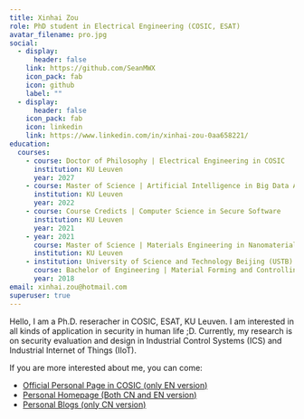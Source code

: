 ```yaml
---
title: Xinhai Zou
role: PhD student in Electrical Engineering (COSIC, ESAT)
avatar_filename: pro.jpg
social:
  - display:
      header: false
    link: https://github.com/SeanMWX
    icon_pack: fab
    icon: github
    label: ""
  - display:
      header: false
    icon_pack: fab
    icon: linkedin
    link: https://www.linkedin.com/in/xinhai-zou-0aa658221/
education:
  courses:
    - course: Doctor of Philosophy | Electrical Engineering in COSIC
      institution: KU Leuven
      year: 2027
    - course: Master of Science | Artificial Intelligence in Big Data Analysis
      institution: KU Leuven
      year: 2022
    - course: Course Credicts | Computer Science in Secure Software
      institution: KU Leuven
      year: 2021
    - year: 2021
      course: Master of Science | Materials Engineering in Nanomaterials
      institution: KU Leuven
    - institution: University of Science and Technology Beijing (USTB)
      course: Bachelor of Engineering | Material Forming and Controlling
      year: 2018
email: xinhai.zou@hotmail.com
superuser: true
---
```

Hello, I am a Ph.D. reseracher in COSIC, ESAT, KU Leuven. I am interested in all kinds of application in security in human life ;D. Currently, my research is on security evaluation and design in Industrial Control Systems (ICS) and Industrial Internet of Things (IIoT).

If you are more interested about me, you can come:
- [Official Personal Page in COSIC (only EN version)](https://www.esat.kuleuven.be/cosic/people/xinhai-zou/)
- [Personal Homepage (Both CN and EN version)](http://seanzou.com/index_eng.html)
- [Personal Blogs (only CN version)](http://blog.seanzou.com/)

